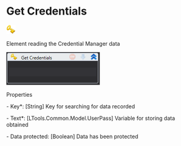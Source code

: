 # Get Credentials

![](<../../../.gitbook/assets/0 (7).png>)

Element reading the Credential Manager data

![](<../../../.gitbook/assets/1 (3).png>)

Properties

&#x20;\- Key\*: \[String] Key for searching for data recorded

&#x20;\- Text\*: \[LTools.Common.Model.UserPass] Variable for storing data obtained

&#x20;\- Data protected: \[Boolean] Data has been protected
